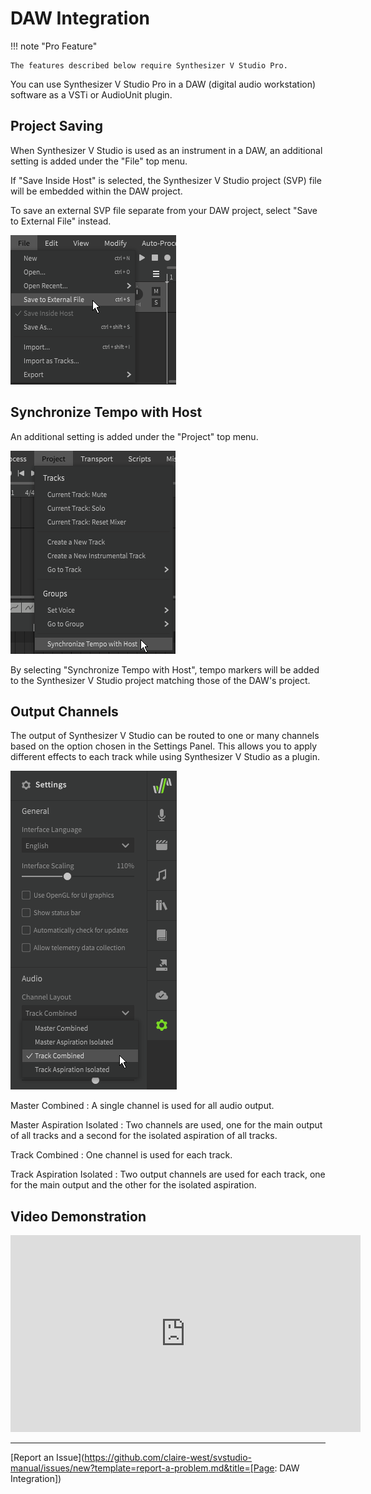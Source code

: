 # DAW Integration

!!! note "Pro Feature"

    The features described below require Synthesizer V Studio Pro.

You can use Synthesizer V Studio Pro in a DAW (digital audio workstation) software as a VSTi or AudioUnit plugin.

## Project Saving

When Synthesizer V Studio is used as an instrument in a DAW, an additional setting is added under the "File" top menu.

If "Save Inside Host" is selected, the Synthesizer V Studio project (SVP) file will be embedded within the DAW project.

To save an external SVP file separate from your DAW project, select "Save to External File" instead.

![Save Inside Host option](../img/daw-integration/save-inside-host.png)

## Synchronize Tempo with Host

An additional setting is added under the "Project" top menu.

![Sync Tempo option](../img/daw-integration/sync-tempo.png)

By selecting "Synchronize Tempo with Host", tempo markers will be added to the Synthesizer V Studio project matching those of the DAW's project.

## Output Channels

The output of Synthesizer V Studio can be routed to one or many channels based on the option chosen in the Settings Panel. This allows you to apply different effects to each track while using Synthesizer V Studio as a plugin.

![Output Channels option](../img/daw-integration/output-channels.png)

Master Combined
: A single channel is used for all audio output.

Master Aspiration Isolated
: Two channels are used, one for the main output of all tracks and a second for the isolated aspiration of all tracks.

Track Combined
: One channel is used for each track.

Track Aspiration Isolated
: Two output channels are used for each track, one for the main output and the other for the isolated aspiration.

## Video Demonstration

<iframe width="560" height="315" src="https://www.youtube-nocookie.com/embed/jMm7piaJ0ss" title="YouTube video player" frameborder="0" allowfullscreen></iframe>

---

[Report an Issue](https://github.com/claire-west/svstudio-manual/issues/new?template=report-a-problem.md&title=[Page: DAW Integration])